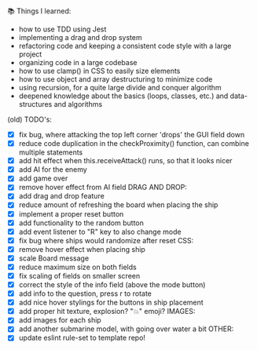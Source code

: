 📚 Things I learned:
- how to use TDD using Jest
- implementing a drag and drop system
- refactoring code and keeping a consistent code style with a large project
- organizing code in a large codebase
- how to use clamp() in CSS to easily size elements
- how to use object and array destructuring to minimize code
- using recursion, for a quite large divide and conquer algorithm
- deepened knowledge about the basics (loops, classes, etc.) and data-structures and algorithms


(old) TODO's:
- [x] fix bug, where attacking the top left corner 'drops' the GUI field down
- [x] reduce code duplication in the checkProximity() function, can combine multiple statements
- [x] add hit effect when this.receiveAttack() runs, so that it looks nicer
- [x] add AI for the enemy
- [x] add game over
- [x] remove hover effect from AI field
DRAG AND DROP:
- [x] add drag and drop feature
- [x] reduce amount of refreshing the board when placing the ship
- [x] implement a proper reset button
- [x] add functionality to the random button
- [x] add event listener to "R" key to also change mode
- [x] fix bug where ships would randomize after reset
CSS:
- [x] remove hover effect when placing ship
- [x] scale Board message
- [x] reduce maximum size on both fields
- [x] fix scaling of fields on smaller screen
- [x] correct the style of the info field (above the mode button)
- [x] add info to the question, press r to rotate
- [x] add nice hover stylings for the buttons in ship placement
- [x] add proper hit texture, explosion? "💥" emoji?
IMAGES:
- [x] add images for each ship
- [x] add another submarine model, with going over water a bit
OTHER:
- [x] update eslint rule-set to template repo!
